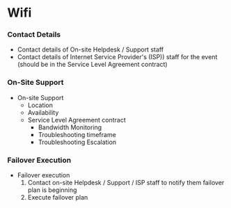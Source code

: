 # Wifi

### Contact Details

- Contact details of On-site Helpdesk / Support staff
- Contact details of Internet Service Provider's (ISP)) staff for the event (should be in the Service Level Agreement contract)


### On-Site Support

- On-site Support
	- Location
	- Availability
	- Service Level Agreement contract
		- Bandwidth Monitoring
		- Troubleshooting timeframe
		- Troubleshooting Escalation

### Failover Execution

- Failover execution
	1. Contact on-site Helpdesk / Support / ISP staff to notify them failover plan is beginning
	2. Execute failover plan